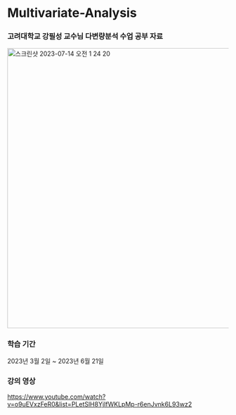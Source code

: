 # Multivariate-Analysis
### 고려대학교 강필성 교수님 다변량분석 수업 공부 자료

<img width="636" alt="스크린샷 2023-07-14 오전 1 24 20" src="https://github.com/cheongsu/Multivariate-Analysis-study/assets/103344737/c6d23576-3de3-43e1-bd36-791422d782da">

### 학습 기간
2023년 3월 2일 ~ 2023년 6월 21일

### 강의 영상
https://www.youtube.com/watch?v=o9uEVxzFeR0&list=PLetSlH8YjIfWKLpMp-r6enJvnk6L93wz2
